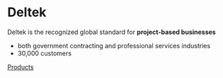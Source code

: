 # Deltek
Deltek is the recognized global standard for **project-based businesses** 
- both government contracting and professional services industries
- 30,000 customers

[Products](https://www.deltek.com/en/products)
